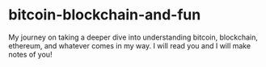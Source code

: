 # bitcoin-blockchain-and-fun
My journey on taking a deeper dive into understanding bitcoin, blockchain, ethereum, and whatever comes in my way. I will read you and I will make notes of you!
